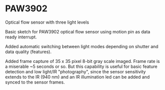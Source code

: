 # PAW3902
Optical flow sensor with three light levels

Basic sketch for PAW3902 optical flow sensor using motion pin as data ready interrupt. 

Added automatic switching between light modes depending on shutter and data quality (features). 

Added frame capture of 35 x 35 pixel 8-bit gray scale imaged. Frame rate is a miserable ~5 seconds or so. But this capability is useful for basic feature detection and low light/IR "photography", since the sensor sensitivity extends to the IR (940 nm) and an IR illumination led can be added and synced to the sensor frames.
